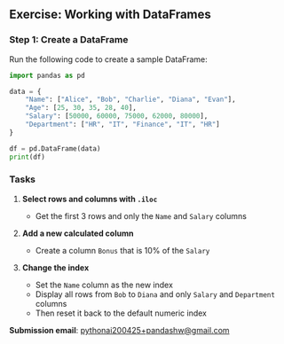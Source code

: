 ## Exercise: Working with DataFrames

### Step 1: Create a DataFrame
Run the following code to create a sample DataFrame:

```python
import pandas as pd

data = {
    "Name": ["Alice", "Bob", "Charlie", "Diana", "Evan"],
    "Age": [25, 30, 35, 28, 40],
    "Salary": [50000, 60000, 75000, 62000, 80000],
    "Department": ["HR", "IT", "Finance", "IT", "HR"]
}

df = pd.DataFrame(data)
print(df)
```

### Tasks

1. **Select rows and columns with `.iloc`**  
   - Get the first 3 rows and only the `Name` and `Salary` columns 

2. **Add a new calculated column**  
   - Create a column `Bonus` that is 10% of the `Salary` 

3. **Change the index**  
   - Set the `Name` column as the new index 
   - Display all rows from `Bob` to `Diana` and only `Salary` and `Department` columns
   - Then reset it back to the default numeric index

**Submission email**: [pythonai200425+pandashw@gmail.com](mailto:pythonai200425+pandashw@gmail.com)